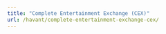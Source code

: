 ```yaml
---
title: "Complete Entertainment Exchange (CEX)"
url: /havant/complete-entertainment-exchange-cex/
---
```

